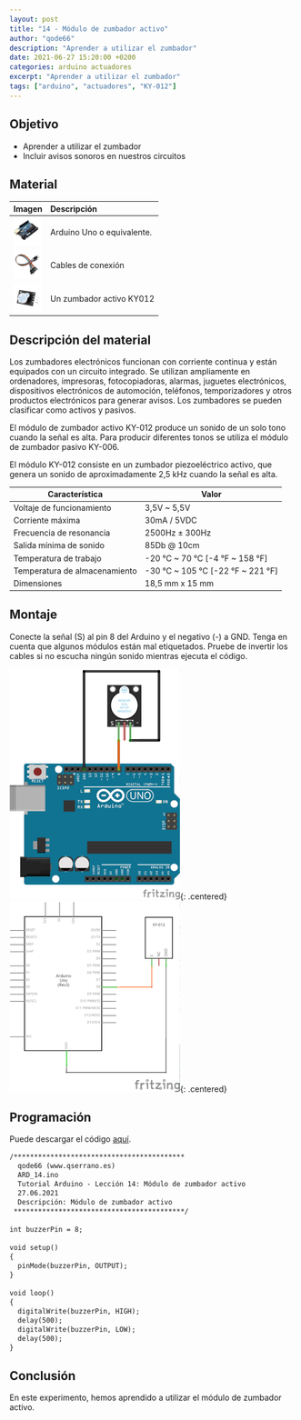 ```yaml
---
layout: post
title: "14 - Módulo de zumbador activo"
author: "qode66"
description: "Aprender a utilizar el zumbador"
date: 2021-06-27 15:20:00 +0200
categories: arduino actuadores
excerpt: "Aprender a utilizar el zumbador"
tags: ["arduino", "actuadores", "KY-012"]
---
```


[img1]: /assets/imatges/ard/ard_14_01.png "Montaje"
[img2]: /assets/imatges/ard/ard_14_02.png "Esquema eléctrico"

## Objetivo

- Aprender a utilizar el zumbador
- Incluir avisos sonoros en nuestros circuitos

## Material

|                               Imagen                               | Descripción                |
| :----------------------------------------------------------------: | :------------------------ |
| <img src="/assets/imatges/mat/mat_unor3.png" width="50" height="50">  | Arduino Uno o equivalente. |
| <img src="/assets/imatges/mat/mat_cables.png" width="50" height="50"> | Cables de conexión        |
| <img src="/assets/imatges/mat/mat_KY-012.png" width="50" height="50"> | Un zumbador activo KY012  |

## Descripción del material

Los zumbadores electrónicos funcionan con corriente continua y están
equipados con un circuito integrado. Se utilizan ampliamente en ordenadores,
impresoras, fotocopiadoras, alarmas, juguetes electrónicos,
dispositivos electrónicos de automoción, teléfonos, temporizadores y otros
productos electrónicos para generar avisos. Los zumbadores se pueden
clasificar como activos y pasivos.

El módulo de zumbador activo KY-012 produce un sonido de un solo tono cuando la
señal es alta. Para producir diferentes tonos se utiliza el módulo de
zumbador pasivo KY-006.

El módulo KY-012 consiste en un zumbador piezoeléctrico activo, que
genera un sonido de aproximadamente 2,5 kHz cuando la señal es alta.

| Característica               | Valor                                 |
| ---------------------------- | ------------------------------------- |
| Voltaje de funcionamiento     | 3,5V ~ 5,5V                           |
| Corriente máxima             | 30mA / 5VDC                           |
| Frecuencia de resonancia     | 2500Hz ± 300Hz                        |
| Salida mínima de sonido      | 85Db @ 10cm                           |
| Temperatura de trabajo       | -20 °C ~ 70 °C [-4 °F ~ 158 °F]   |
| Temperatura de almacenamiento | -30 °C ~ 105 °C [-22 °F ~ 221 °F] |
| Dimensiones                  | 18,5 mm x 15 mm                       |

## Montaje

Conecte la señal (S) al pin 8 del Arduino y el negativo (-) a GND.
Tenga en cuenta que algunos módulos están mal etiquetados. Pruebe
de invertir los cables si no escucha ningún sonido mientras ejecuta el código.

![Montaje][img1]{: .centered}
![Esquema eléctrico][img2]{: .centered}

## Programación

Puede descargar el código
[aquí](https://drive.google.com/file/d/13Mxdfbo0VG3rP-PNCun1Ep957xYQfdPR/view?usp=share_link).

```Arduino
/******************************************
  qode66 (www.qserrano.es)
  ARD_14.ino
  Tutorial Arduino - Lección 14: Módulo de zumbador activo
  27.06.2021
  Descripción: Módulo de zumbador activo
 ******************************************/

int buzzerPin = 8;

void setup()
{
  pinMode(buzzerPin, OUTPUT);
}

void loop()
{
  digitalWrite(buzzerPin, HIGH);
  delay(500);
  digitalWrite(buzzerPin, LOW);
  delay(500);
}
```

## Conclusión

En este experimento, hemos aprendido a utilizar el módulo de zumbador activo.
